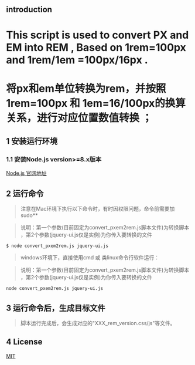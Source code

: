 ## introduction

# This script is used to convert PX and EM into REM , Based on 1rem=100px and 1rem/1em =100px/16px .
# 将px和em单位转换为rem，并按照1rem=100px 和 1em=16/100px的换算关系，进行对应位置数值转换 ；

## 1 安装运行环境

### 1.1 安装Node.js version>=8.x版本

[Node.js 官网地址](http://nodejs.org/)


## 2 运行命令

>注意在Mac环境下执行以下命令时，有时因权限问题，命令前需要加sudo**

> 说明：第一个参数(目前固定为convert_pxem2rem.js脚本文件)为转换脚本 ，第2个参数(jquery-ui.js仅是实例)为你传入要转换的文件
```
$ node convert_pxem2rem.js jquery-ui.js
```

>windows环境下，直接使用cmd 或 类linux命令行软件运行：

> 说明：第一个参数(目前固定为convert_pxem2rem.js脚本文件)为转换脚本 ，第2个参数(jquery-ui.js仅是实例)为你传入要转换的文件
```
node convert_pxem2rem.js jquery-ui.js
```

## 3 运行命令后，生成目标文件

>脚本运行完成后，会生成对应的"XXX_rem_version.css/js"等文件。


## 4 License

[MIT](LICENSE)